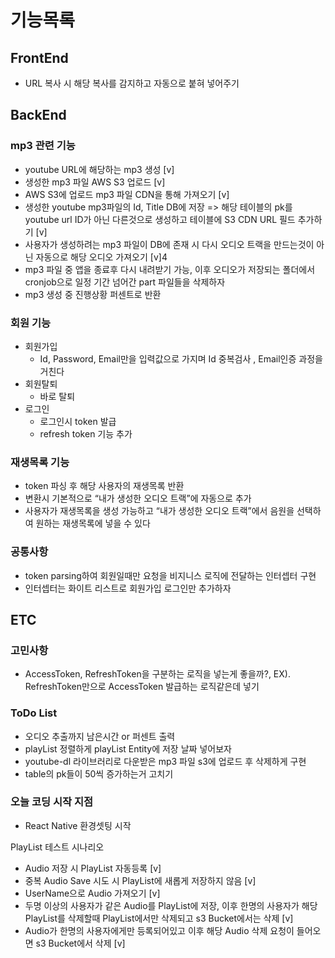 # 기능목록

## FrontEnd
- URL 복사 시 해당 복사를 감지하고 자동으로 붙혀 넣어주기

## BackEnd
### mp3 관련 기능
- youtube URL에 해당하는 mp3 생성 [v]
- 생성한 mp3 파일 AWS S3 업로드 [v]
- AWS S3에 업로드 mp3 파일 CDN을 통해 가져오기 [v]
- 생성한 youtube mp3파일의 Id, Title DB에 저장 => 해당 테이블의 pk를 youtube url ID가 아닌 다른것으로 생성하고 테이블에 S3 CDN URL 필드 추가하기 [v]
- 사용자가 생성하려는 mp3 파일이 DB에 존재 시 다시 오디오 트랙을 만드는것이 아닌 자동으로 해당 오디오 가져오기 [v]4
- mp3 파일 중 앱을 종료후 다시 내려받기 가능, 이후 오디오가 저장되는 폴더에서 cronjob으로 일정 기간 넘어간 part 파일들을 삭제하자
- mp3 생성 중 진행상황 퍼센트로 반환

### 회원 기능
- 회원가입
  - Id, Password, Email만을 입력값으로 가지며 Id 중복검사 , Email인증 과정을 거친다
- 회원탈퇴
  - 바로 탈퇴
- 로그인 
  - 로그인시 token 발급
  - refresh token 기능 추가 

### 재생목록 기능
- token 파싱 후 해당 사용자의 재생목록 반환
- 변환시 기본적으로 “내가 생성한 오디오 트랙”에 자동으로 추가
- 사용자가 재생목록을 생성 가능하고 “내가 생성한 오디오 트랙”에서 음원을 선택하여 원하는 재생목록에 넣을 수 있다

### 공통사항
- token parsing하여 회원일때만 요청을 비지니스 로직에 전달하는 인터셉터 구현
- 인터셉터는 화이트 리스트로 회원가입 로그인만 추가하자

## ETC
### 고민사항
- AccessToken, RefreshToken을 구분하는 로직을 넣는게 좋을까?, 
  EX). RefreshToken만으로 AccessToken 발급하는 로직같은데 넣기

### ToDo List
- 오디오 추출까지 남은시간 or 퍼센트 출력
- playList 정렬하게 playList Entity에 저장 날짜 넣어보자
- youtube-dl 라이브러리로 다운받은 mp3 파일 s3에 업로드 후 삭제하게 구현
- table의 pk들이 50씩 증가하는거 고치기

### 오늘 코딩 시작 지점
- React Native 환경셋팅 시작

 PlayList 테스트 시나리오
- Audio 저장 시 PlayList 자동등록 [v]
- 중복 Audio Save 시도 시 PlayList에 새롭게 저장하지 않음 [v]
- UserName으로 Audio 가져오기 [v]
- 두명 이상의 사용자가 같은 Audio를 PlayList에 저장, 이후 한명의 사용자가 해당 PlayList를 삭제할때 PlayList에서만 삭제되고 s3 Bucket에서는 삭제 [v]
- Audio가 한명의 사용자에게만 등록되어있고 이후 해당 Audio 삭제 요청이 들어오면 s3 Bucket에서 삭제 [v]


